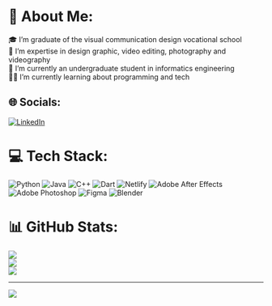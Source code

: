 # 💫 About Me:
🎓 I’m graduate of the visual communication design vocational school<br>📸 I’m expertise in design graphic, video editing, photography and videography<br>🏫 I’m currently an undergraduate student in informatics engineering<br>👨‍💻 I’m currently learning about programming and tech


## 🌐 Socials:
[![LinkedIn](https://img.shields.io/badge/LinkedIn-%230077B5.svg?logo=linkedin&logoColor=white)](https://linkedin.com/in/zaldy-alamsyah-mokoginta-18536224b) 

# 💻 Tech Stack:
![Python](https://img.shields.io/badge/python-3670A0?style=for-the-badge&logo=python&logoColor=ffdd54) ![Java](https://img.shields.io/badge/java-%23ED8B00.svg?style=for-the-badge&logo=openjdk&logoColor=white) ![C++](https://img.shields.io/badge/c++-%2300599C.svg?style=for-the-badge&logo=c%2B%2B&logoColor=white) ![Dart](https://img.shields.io/badge/dart-%230175C2.svg?style=for-the-badge&logo=dart&logoColor=white) ![Netlify](https://img.shields.io/badge/netlify-%23000000.svg?style=for-the-badge&logo=netlify&logoColor=#00C7B7) ![Adobe After Effects](https://img.shields.io/badge/Adobe%20After%20Effects-9999FF.svg?style=for-the-badge&logo=Adobe%20After%20Effects&logoColor=white) ![Adobe Photoshop](https://img.shields.io/badge/adobe%20photoshop-%2331A8FF.svg?style=for-the-badge&logo=adobe%20photoshop&logoColor=white) ![Figma](https://img.shields.io/badge/figma-%23F24E1E.svg?style=for-the-badge&logo=figma&logoColor=white) ![Blender](https://img.shields.io/badge/blender-%23F5792A.svg?style=for-the-badge&logo=blender&logoColor=white)
# 📊 GitHub Stats:
![](https://github-readme-stats.vercel.app/api?username=zaldymokoginta&theme=dark&hide_border=false&include_all_commits=false&count_private=false)<br/>
![](https://github-readme-streak-stats.herokuapp.com/?user=zaldymokoginta&theme=dark&hide_border=false)<br/>
![](https://github-readme-stats.vercel.app/api/top-langs/?username=zaldymokoginta&theme=dark&hide_border=false&include_all_commits=false&count_private=false&layout=compact)

---
[![](https://visitcount.itsvg.in/api?id=zaldymokoginta&icon=0&color=0)](https://visitcount.itsvg.in)

<!-- Proudly created with GPRM ( https://gprm.itsvg.in ) -->
